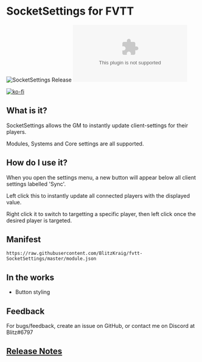 # SocketSettings for FVTT

![SocketSettings Release](https://github.com/BlitzKraig/fvtt-SocketSettings/workflows/SocketSettings%20Release/badge.svg)
![Latest Release Download Count](https://img.shields.io/github/downloads/BlitzKraig/fvtt-SocketSettings/latest/socketsettings-release.zip)

[![ko-fi](https://www.ko-fi.com/img/githubbutton_sm.svg)](https://ko-fi.com/Q5Q01YIEJ)

## What is it?

SocketSettings allows the GM to instantly update client-settings for their players.

Modules, Systems and Core settings are all supported.

## How do I use it?

When you open the settings menu, a new button will appear below all client settings labelled 'Sync'.

Left click this to instantly update all connected players with the displayed value.

Right click it to switch to targetting a specific player, then left click once the desired player is targeted.

## Manifest

`https://raw.githubusercontent.com/BlitzKraig/fvtt-SocketSettings/master/module.json`

## In the works

* Button styling

## Feedback

For bugs/feedback, create an issue on GitHub, or contact me on Discord at Blitz#6797

## [Release Notes](./CHANGELOG.md)
